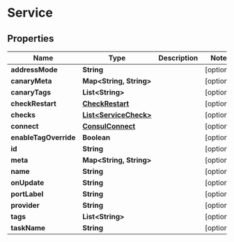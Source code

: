 

# Service


## Properties

Name | Type | Description | Notes
------------ | ------------- | ------------- | -------------
**addressMode** | **String** |  |  [optional]
**canaryMeta** | **Map&lt;String, String&gt;** |  |  [optional]
**canaryTags** | **List&lt;String&gt;** |  |  [optional]
**checkRestart** | [**CheckRestart**](CheckRestart.md) |  |  [optional]
**checks** | [**List&lt;ServiceCheck&gt;**](ServiceCheck.md) |  |  [optional]
**connect** | [**ConsulConnect**](ConsulConnect.md) |  |  [optional]
**enableTagOverride** | **Boolean** |  |  [optional]
**id** | **String** |  |  [optional]
**meta** | **Map&lt;String, String&gt;** |  |  [optional]
**name** | **String** |  |  [optional]
**onUpdate** | **String** |  |  [optional]
**portLabel** | **String** |  |  [optional]
**provider** | **String** |  |  [optional]
**tags** | **List&lt;String&gt;** |  |  [optional]
**taskName** | **String** |  |  [optional]




